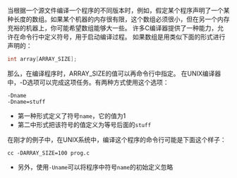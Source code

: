 当根据一个源文件编译一个程序的不同版本时，例如，假定某个程序声明了一个某种长度的数组。如果某个机器的内存很有限，这个数组必须很小，但在另一个内存充裕的机器上，你可能希望数组能够大一些。
许多C编译器提供了一种能力，允许在命令行中定义符号，用于启动编译过程。
如果数组是用类似下面的形式进行声明的：
```c
int array[ARRAY_SIZE];
```
那么，在编译程序时，ARRAY_SIZE的值可以再命令行中指定。
在UNIX编译器中，-D选项可以完成这项任务。有两种方式使用这个选项：
```shell
-Dname
-Dname=stuff
```
- 第一种形式定义了符号`name`，它的值为1
- 第二中形式把该符号的值定义为等号后面的`stuff`

在刚才的例子中，在UNIX系统中，编译这个程序的命令行可能是下面这个样子：
```shell
cc -DARRAY_SIZE=100 prog.c
```
- 另外，使用`-Uname`可以将程序中符号`name`的初始定义忽略